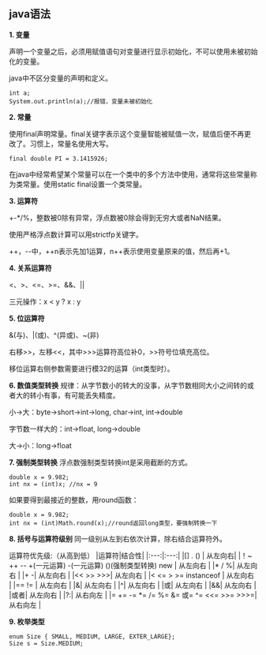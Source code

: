 ## java语法
**1. 变量**

声明一个变量之后，必须用赋值语句对变量进行显示初始化，不可以使用未被初始化的变量。

java中不区分变量的声明和定义。

~~~
int a;
System.out.println(a);//报错，变量未被初始化
~~~

**2. 常量**

使用final声明常量。final关键字表示这个变量智能被赋值一次，赋值后便不再更改了。习惯上，常量名使用大写。
~~~~
final double PI = 3.1415926;
~~~~

在java中经常希望某个常量可以在一个类中的多个方法中使用，通常将这些常量称为类常量。使用static final设置一个类常量。

**3. 运算符**

+-*/%，整数被0除有异常，浮点数被0除会得到无穷大或者NaN结果。

使用严格浮点数计算可以用strictfp关键字。

++，--中，++n表示先加1运算，n++表示使用变量原来的值，然后再+1。

**4. 关系运算符**

<、>、<=、>=、&&、||

三元操作：x < y ? x : y

**5. 位运算符**

&(与)、|(或)、^(异或)、~(非)

右移>>，左移<<，其中>>>运算符高位补0，>>符号位填充高位。

移位运算右侧参数需要进行模32的运算（int类型时）。

**6. 数值类型转换**
规律：从字节数小的转大的没事，从字节数相同大小之间转的或者大的转小有事，有可能丢失精度。

小->大：byte->short->int->long, char->int, int->double

字节数一样大的：int->float, long->double

大->小：long->float

**7. 强制类型转换**
浮点数强制类型转换int是采用截断的方式。
~~~~
double x = 9.982;
int nx = (int)x; //nx = 9
~~~~
如果要得到最接近的整数，用round函数：
~~~
double x = 9.982;
int nx = (int)Math.round(x);//round返回long类型，要强制转换一下
~~~

**8. 括号与运算符级别**
同一级别从左到右依次计算，除右结合运算符外。

运算符优先级:（从高到低）
|运算符|结合性|
|:---:|:---:|
|[] . () | 从左向右|
|！~ ++ -- +(一元运算) -(一元运算) ()(强制类型转换) new | 从左向右 |
|* / %| 从左向右 |
|+ -| 从左向右 |
|<< >> >>>| 从左向右 |
|< <= > >= instanceof | 从左向右 |
|== != | 从左向右 |
|&| 从左向右 |
|^| 从左向右 |
|或| 从左向右 |
|&&| 从左向右 |
|或者| 从左向右 |
|?:| 从右向左 |
|= += -= *= /= %= &=  或=  ^=  <<=  >>=  >>>=|从右向左 |

**9. 枚举类型**
~~~
enum Size { SMALL, MEDIUM, LARGE, EXTER_LARGE};
Size s = Size.MEDIUM;
~~~
